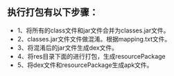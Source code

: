 ## 执行打包有以下步骤：
  - 1、将所有的class文件和jar文件合并为classes.jar文件。
  - 2、classes.jar文件文件做混淆。根据mapping.txt文件。
  - 3、将混淆后的jar文件生成dex文件。
  - 4、将res目录下面的进行打包，生成resourcePackage
  - 5、将dex文件和resourcePackage生成apk文件。
